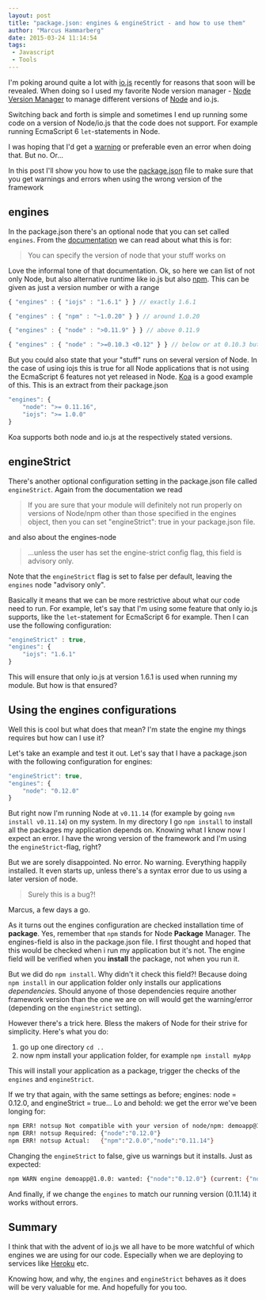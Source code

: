 ```yaml
---
layout: post
title: "package.json: engines & engineStrict - and how to use them"
author: "Marcus Hammarberg"
date: 2015-03-24 11:14:54
tags:
 - Javascript
 - Tools
---
```


I'm poking around quite a lot with <a href="https://iojs.org">io.js</a> recently for reasons that soon will be revealed. When doing so I used my favorite Node version manager - <a href="https://github.com/creationix/nvm">Node Version Manager</a> to manage different versions of <a href="http://nodejs.org">Node</a> and io.js.

Switching back and forth is simple and sometimes I end up running some code on a version of Node/io.js that the code does not support. For example running EcmaScript 6 ```let```-statements in Node.

I was hoping that I'd get a <a href="http://www.marcusoft.net/2015/01/koa-and-the-referenceerror-promise-is-not-defined.html">warning</a> or preferable even an error when doing that. But no. Or...

In this post I'll show you how to use the <a href="http://www.marcusoft.net/2014/02/mnb-packagejson.html">package.json</a> file to make sure that you get warnings and errors when using the wrong version of the framework

<!-- excerpt-end -->

## engines
In the package.json there's an optional node that you can set called ```engines```. From the <a href="https://docs.npmjs.com/files/package.json">documentation</a> we can read about what this is for:

<blockquote>You can specify the version of node that your stuff works on</blockquote>

Love the informal tone of that documentation. Ok, so here we can list of not only Node, but also alternative runtime like io.js but also <a href="http://npmjs.org">npm</a>. This can be given as just a version number or with a range

```javascript
{ "engines" : { "iojs" : "1.6.1" } } // exactly 1.6.1

{ "engines" : { "npm" : "~1.0.20" } } // around 1.0.20

{ "engines" : { "node" : ">0.11.9" } } // above 0.11.9

{ "engines" : { "node" : ">=0.10.3 <0.12" } } // below or at 0.10.3 but not higher than 0.12
```

But you could also state that your "stuff" runs on several version of Node. In the case of using iojs this is true for all Node applications that is not using the EcmaScript 6 features not yet released in Node. <a href="http://koajs.com">Koa</a> is a good example of this. This is an extract from their package.json

```javascript
"engines": {
    "node": ">= 0.11.16",
    "iojs": ">= 1.0.0"
}
```

Koa supports both node and io.js at the respectively stated versions.

## engineStrict
There's another optional configuration setting in the package.json file called ```engineStrict```. Again from the documentation we read

<blockquote>If you are sure that your module will definitely not run properly on versions of Node/npm other than those specified in the engines object, then you can set "engineStrict": true in your package.json file.</blockquote>

and also about the engines-node

<blockquote>...unless the user has set the engine-strict config flag, this field is advisory only.</blockquote>

Note that the ```engineStrict``` flag is set to false per default, leaving the ```engines``` node "advisory only".

Basically it means that we can be more restrictive about what our code need to run. For example, let's say that I'm using some feature that only io.js supports, like the ```let```-statement for EcmaScript 6 for example. Then I can use the following configuration:

```javascript
"engineStrict" : true,
"engines": {
    "iojs": "1.6.1"
}
```

This will ensure that only io.js at version 1.6.1 is used when running my module. But how is that ensured?

## Using the engines configurations
Well this is cool but what does that mean? I'm state the engine my things requires but how can I use it?

Let's take an example and test it out. Let's say that I have a package.json with the following configuration for engines:

```javascript
"engineStrict": true,
"engines": {
    "node": "0.12.0"
}
```

But right now I'm running Node at ```v0.11.14``` (for example by going ```nvm install v0.11.14```) on my system. In my directory I go ```npm install``` to install all the packages my application depends on. Knowing what I know now I expect an error. I have the wrong version of the framework and I'm using the ```engineStrict```-flag, right?

But we are sorely disappointed. No error. No warning. Everything happily installed. It even starts up, unless there's a syntax error due to us using a later version of node.

<blockquote>Surely this is a bug?!</blockquote>
Marcus, a few days a go.

As it turns out the engines configuration are checked installation time of **package**. Yes, remember that ```npm``` stands for Node **Package** Manager. The engines-field is also in the package.json file. I first thought and hoped that this would be checked when i run my application but it's not. The engine field will be verified when you **install** the package, not when you run it.

But we did do ```npm install```. Why didn't it check this field?! Because doing ```npm install``` in our application folder only installs our applications *dependencies*. Should anyone of those dependencies require another framework version than the one we are on will would get the warning/error (depending on the ```engineStrict``` setting).

However there's a trick here. Bless the makers of Node for their strive for simplicity. Here's what you do:

1. go up one directory ```cd ..```
1. now npm install your application folder, for example ```npm install myApp```

This will install your application as a package, trigger the checks of the ```engines``` and ```engineStrict```.

If we try that again, with the same settings as before; engines: node = 0.12.0, and engineStrict = true... Lo and behold: we get the error we've been longing for:

```bash
npm ERR! notsup Not compatible with your version of node/npm: demoapp@1.0.0
npm ERR! notsup Required: {"node":"0.12.0"}
npm ERR! notsup Actual:   {"npm":"2.0.0","node":"0.11.14"}
```

Changing the ```engineStrict``` to false, give us warnings but it installs. Just as expected:

```bash
npm WARN engine demoapp@1.0.0: wanted: {"node":"0.12.0"} (current: {"node":"0.11.14","npm":"2.0.0"})
```

And finally, if we change the ```engines``` to match our running version (0.11.14) it works without errors.

## Summary
I think that with the advent of io.js we all have to be more watchful of which engines we are using for our code. Especially when we are deploying to services like <a href="http://www.heroku.com">Heroku</a> etc.

Knowing how, and why, the ```engines``` and ```engineStrict``` behaves as it does will be very valuable for me. And hopefully for you too.